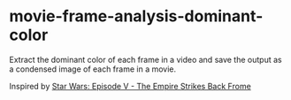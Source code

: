 # movie-frame-analysis-dominant-color
Extract the dominant color of each frame in a video and save the output as a condensed image of each frame in a movie.

Inspired by [Star Wars: Episode V - The Empire Strikes Back Frome](https://www.frome.co/products/star-wars-episode-v)
